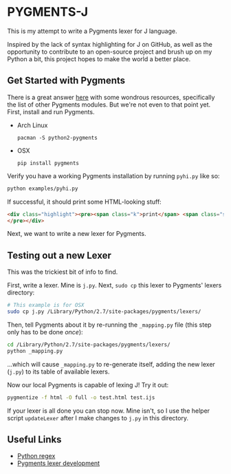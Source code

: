 PYGMENTS-J
==========

This is my attempt to write a Pygments lexer for J language.

Inspired by the lack of syntax highlighting for J on GitHub, as well as the opportunity to contribute to an open-source project and brush up on my Python a bit, this project hopes to make the world a better place.

Get Started with Pygments
-------------------------

There is a great answer [here](http://stackoverflow.com/q/14755721/2037637) with some wondrous resources, specifically the list of other Pygments modules. But we're not even to that point yet. First, install and run Pygments.

* Arch Linux

  `pacman -S python2-pygments`

* OSX

  `pip install pygments`

Verify you have a working Pygments installation by running `pyhi.py` like so:

```sh
python examples/pyhi.py
```

If successful, it should print some HTML-looking stuff:

```html
<div class="highlight"><pre><span class="k">print</span> <span class="s">&quot;Hello World&quot;</span>
</pre></div>
```

Next, we want to write a new lexer for Pygments.

Testing out a new Lexer
-----------------------

This was the trickiest bit of info to find.

First, write a lexer. Mine is `j.py`. Next, `sudo cp` this lexer to Pygments' lexers directory:

```sh
# This example is for OSX
sudo cp j.py /Library/Python/2.7/site-packages/pygments/lexers/
```

Then, tell Pygments about it by re-running the `_mapping.py` file (this step only has to be done *once*):

```sh
cd /Library/Python/2.7/site-packages/pygments/lexers/
python _mapping.py
```

...which will cause `_mapping.py` to re-generate itself, adding the new lexer (`j.py`) to its table of available lexers.

Now our local Pygments is capable of lexing J! Try it out:

```sh
pygmentize -f html -O full -o test.html test.ijs
```

If your lexer is all done you can stop now. Mine isn't, so I use the helper script `updateLexer` after I make changes to `j.py` in this directory.

Useful Links
------------

* [Python regex](https://docs.python.org/dev/library/re.html#regular-expression-syntax)
* [Pygments lexer development](http://pygments.org/docs/lexerdevelopment/)
